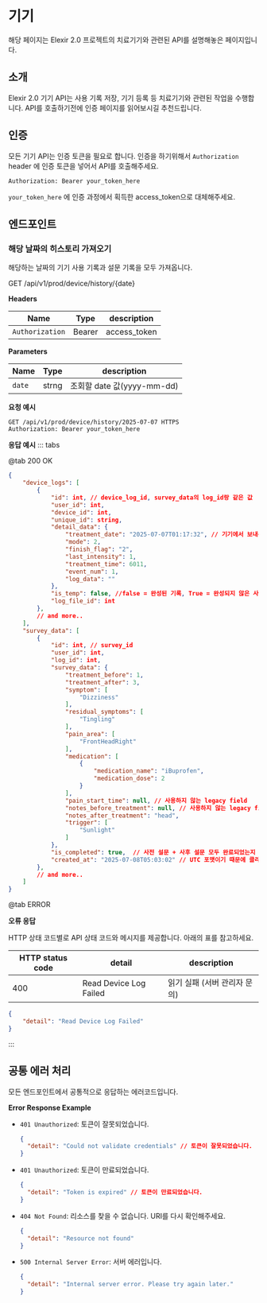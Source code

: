 # **기기**

해당 페이지는 Elexir 2.0 프로젝트의 치료기기와 관련된 API를 설명해놓은 페이지입니다.

## **소개**

Elexir 2.0 기기 API는 사용 기록 저장, 기기 등록 등 치료기기와 관련된 작업을 수행합니다. API를 호출하기전에 인증 페이지를 읽어보시길 추천드립니다.

<!-- API 흐름에 대한 시각적인 흐름도가 필요하다면 [Figma API Flow](https://www.figma.com/board/PhHUx8wj4FGvTMPBxTnzVc/ADDNOX-API-Flow?node-id=0-1&node-type=canvas&t=HyUVwsn2ws5yzZVZ-0) 페이지를 참고해주세요. -->

## **인증**

모든 기기 API는 인증 토큰을 필요로 합니다. 인증을 하기위해서 `Authorization` header 에 인증 토큰을 넣어서 API를 호출해주세요.

```
Authorization: Bearer your_token_here
```
`your_token_here` 에 인증 과정에서 획득한 access_token으로 대체해주세요.

## **엔드포인트**

### **해당 날짜의 히스토리 가져오기**

해당하는 날짜의 기기 사용 기록과 설문 기록을 모두 가져옵니다.

<div class="api-endpoint">
  <span class="api-method">GET</span>
  /api/v1/prod/device/history/{date}
</div>

**Headers**

| Name | Type           | description             |
|------------------|------------------|-------------------------|
| `Authorization` <Badge type="danger" text="required" />| Bearer    | access_token|

**Parameters**

| Name | Type           | description             |
|------------------|------------------|-------------------------|
| `date` <Badge type="danger" text="required" />| strng    | 조회할 date 값(yyyy-mm-dd)|

**요청 예시**
```http
GET /api/v1/prod/device/history/2025-07-07 HTTPS
Authorization: Bearer your_token_here
```

**응답 예시**
::: tabs

@tab <span class="ok-tab">200 OK</span>

```json
{
    "device_logs": [
        {
            "id": int, // device_log_id, survey_data의 log_id랑 같은 값
            "user_id": int,
            "device_id": int,
            "unique_id": string,
            "detail_data": {
                "treatment_date": "2025-07-07T01:17:32", // 기기에서 보내준 시간이라 그대로 사용해도 무방
                "mode": 2,
                "finish_flag": "2",
                "last_intensity": 1,
                "treatment_time": 6011,
                "event_num": 1,
                "log_data": ""
            },
            "is_temp": false, //false = 완성된 기록, True = 완성되지 않은 사용기록
            "log_file_id": int
        },
        // and more..
    ],
    "survey_data": [
        {
            "id": int, // survey_id
            "user_id": int,
            "log_id": int,
            "survey_data": {
                "treatment_before": 1,
                "treatment_after": 3,
                "symptom": [
                    "Dizziness"
                ],
                "residual_symptoms": [
                    "Tingling"
                ],
                "pain_area": [
                    "FrontHeadRight"
                ],
                "medication": [
                    {
                        "medication_name": "iBuprofen",
                        "medication_dose": 2
                    }
                ],
                "pain_start_time": null, // 사용하지 않는 legacy field
                "notes_before_treatment": null, // 사용하지 않는 legacy field
                "notes_after_treatment": "head",
                "trigger": [
                    "Sunlight"
                ]
            },
            "is_completed": true,  // 사전 설문 + 사후 설문 모두 완료되었는지 여부
            "created_at": "2025-07-08T05:03:02" // UTC 포맷이기 때문에 클라이언트 단에서 Timezone을 더해야 함
        },
        // and more..
    ]
}
```
@tab <span class="error-tab">ERROR</span>

**오류 응답**

HTTP 상태 코드별로 API 상태 코드와 메시지를 제공합니다. 아래의 표를 참고하세요.

| HTTP status code | detail           | description             |
|------------------|------------------|-------------------------|
| 400              | Read Device Log Failed     | 읽기 실패 (서버 관리자 문의)|

```json
{
    "detail": "Read Device Log Failed"
}
```
:::



## **공통 에러 처리**

모든 엔드포인트에서 공통적으로 응답하는 에러코드입니다.

**Error Response Example**

- `401 Unauthorized`: 토큰이 잘못되었습니다.
  ```json
  {
    "detail": "Could not validate credentials" // 토큰이 잘못되었습니다.
  }
  ```
- `401 Unauthorized`: 토큰이 만료되었습니다.
  ```json
  {
    "detail": "Token is expired" // 토큰이 만료되었습니다.
  }
  ```
- `404 Not Found`: 리소스를 찾을 수 없습니다. URI를 다시 확인해주세요.
  ```json
  {
    "detail": "Resource not found"
  }
  ```
- `500 Internal Server Error`: 서버 에러입니다.
  ```json
  {
    "detail": "Internal server error. Please try again later."
  }
  ```